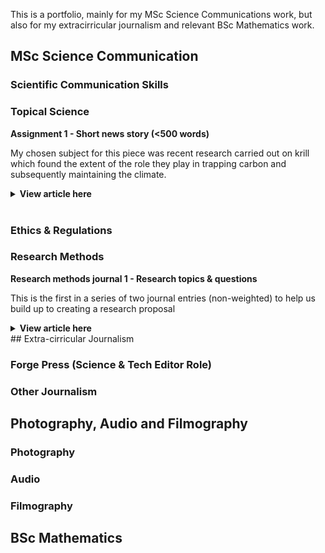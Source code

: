 
This is a portfolio, mainly for my MSc Science Communications work, but also for my extracirricular journalism and relevant BSc Mathematics work.

## MSc Science Communication

### Scientific Communication Skills

### Topical Science

<b> Assignment 1 - Short news story (<500 words) </b> <br/>

My chosen subject for this piece was recent research carried out on krill which found the extent of the role they play in trapping carbon and subsequently maintaining the climate. <br/>

<details> 
  <summary> <b> View article here </b> </summary>
Tiny crustaceans found in the Antarctic are vital for our climate, but face fatal risks, biologists from Imperial have found. <br/>
<br/>

Euphausiacea, or as they are informally known, krill, are crustaceans that play an important role in biodiversity and population stability. But they are so much more; research carried out by Imperial has found Antarctic krill also to be responsible for a surprising amount of carbon locking; however, climate change and fishing are having a direct impact on the population. <br/>
<br/>

“Though delicious for whales, krill are also climate engineers, helping to lock carbon deeper in the ocean where it cannot return to the atmosphere so quickly.” Said Dr Anna Belcher, Ecological Biogeochemist at the British Antarctic Survey. <br/>
<br/>

Carbon locking is a result of photosynthesis, this is the process by which chlorophyll-containing plants absorb carbon dioxide from the environment and release oxygen. After that, the carbon remains trapped within the plant until it dies. Instead of photosynthesising themselves, these crustaceans eat microscopic plants known as phytoplankton. The carbon is subsequently trapped within the krill. Once their stomachs are filled, they migrate vertically down to the deep ocean, where they release the carbon through malting and faeces. <br/>
<br/>

This will stay trapped in the bottom of the ocean for at least 100 years, rendering the Southern Ocean a carbon sink capable of holding the equivalent of between 4 and 46 billion dollars of storage from their massive 20 million metric tonnes per year, which is comparable to levels within salt marshes, mangroves, and seagrass habitats. <br/>
<br/>

Other examples of carbon sinks include oil and natural gases; however, due to human consumption, these are depleting and releasing carbon dioxide into the atmosphere. Krill not only maintains aquatic populations but also prevents us from burning up any quicker than we already are. <br/>
<br/>

Despite this, it is not all good news for the krill; global warming and fishing practices are causing them to die out at a worrying rate. For fishing, they are caught for food and bait, losing their own populations and unintentionally contributing to the loss of other species. Furthermore, they face increasing polar temperatures. Water temperatures on the west Antarctic peninsula have risen by 1°C since 1955, causing a significant change for species that have evolved to specific conditions. <br/>
<br/>

Measures must be taken to conserve the earth's krill and, as a result, our atmosphere. <br/>
<br/>

“The health of the Antarctic ecosystem hinges on how much krill is available in the future.” Jen Walsh stressed after working in the Southern Ocean. <br/>
<br/>

Research found that at least 30% of global oceans must be protected from fishing practices to maintain a sustainable krill population. One example of this in the Southern Ocean is Area 48, where an annual krill catching limit of 620,000 metric tonnes per year was set. This is due to numbers reaching a 450,781 metric tonne high in 2020. <br/>
<br/>
 
Fishing has been addressed, but measures are useless if our oceans continue to heat up. 

</details>

<br/>

### Ethics & Regulations

### Research Methods

<b> Research methods journal 1 - Research topics & questions </b> <br/>

This is the first in a series of two journal entries (non-weighted) to help us build up to creating a research proposal

<details> 
  <summary> <b> View article here </b> </summary>
Within my science communication degree, my research interests are centred around delving into the current gap of information both in the general public and people of power regarding the spread of diseases, epidemics, and pandemics, with a focus on modern health events. I am interested in firstly finding the extent of this gap of knowledge but also figuring out how best to tackle this inequality using research and knowledge from professionals in the field. <br/>
  <br/>
I chose this research area since I have previously been taught a lot about the mathematics and systems behind how diseases spread and how to combat them in an efficient way. This was my favourite section of my bachelors, as I felt like I had truly understood why certain government measures are put in place; however, it took going to university to find out. A lot of the public and influential individuals, such as those in parliament, may be less informed, especially depending on the media they consume. For example, if someone consumes GB news, they are more likely to hold right-wing values (see Patrona. 2024), and this can have a knock-on effect on what they believe the causes and methods to deal with them are. <br/>
  <br/>
Frackowiak et. al. found that liberal views reduced discriminatory views against immigrants as well as more trust in the scientists, whereas the opposite was true for the conservative group (see Frackowiak et al. 2023). One example of this type of media was ex-American President Trump framing COVID-19 as the “Chinese virus” (see Bolsen et al. 2020). Combatting this type of misinformation may be an impossible task in the current political climate, but figuring out how to communicate efficiently should bring more clarity on how to signal the truth. <br/>
  <br/>
This has been incredibly relevant over the past few years globally with events such as COVID-19 and the health ministry’s approach to dealing with it on top of the prime minister holding parties during lockdown, all whilst he was lying to the country and parliament (see Bowman et al. 2023). <br/>
  <br/>
The main research questions that I want to understand more are as follows:
<ul>
  <li>How much would policymakers/politicians know about how to deal with another pandemic?</li>
  <li>How big is the knowledge gap between professionals and the general public? How can it be closed?</li>
  <li>What are the best methods of communicating around big health events like COVID?</li>
</ul>
 
During my dissertation, I will undertake my own primary research. I will create questionnaires and surveys for both educated and uneducated groups about the spread of diseases to highlight the main differences within knowledge levels and the forms of media they would find most helpful. I aim to talk to the professionals from my undergraduate school who specialise in the field and ask what their opinions on the education of mathematical biology and how they think this information should be spread are. I also aim to interview local politicians from a range of parties to see what they know and how much they are willing to learn and use in their campaigns. <br/>
<br/>

Outside of my own primary research, I will be mainly using academic journals, both on the scientific side of the problem and also the commentaries made on past events and actions. <br/>
<br/>
<b>Bibliography</b> </br>
<br/>

Bolsen, T., Palm, R. and Kingsland, J.T. (2020). Framing the Origins of COVID-19. Science Communication, [online] 42(5). doi:https://doi.org/10.1177/1075547020953603. <br/>

Bowman, D.C. and Roe-Crines, A.S. (2023). The End of the Rhetorical Line? The ‘Partygate’ Investigation into former UK Prime Minister, Boris Johnson. The Political Quarterly, 94(3). doi:https://doi.org/10.1111/1467-923x.13296. <br/>

Frackowiak, M., Pascale Sophie Russell, Rusconi, P., Fasoli, F. and Smadar Cohen‐Chen (2023). Political orientation, trust and discriminatory beliefs during the COVID‐19 pandemic: Longitudinal evidence from the United Kingdom. British Journal of Social Psychology, 62(4), pp.1897–1924. doi:https://doi.org/10.1111/bjso.12662. <br/>
‌Patrona, M. (2024). ‘Softballs’ for ‘Hardballs’: The congenial political interview on right-wing partisan TV news outlets. Journalism. doi:https://doi.org/10.1177/14648849241228096. <br/>
</details>
## Extra-cirricular Journalism

### Forge Press (Science & Tech Editor Role)

### Other Journalism

## Photography, Audio and Filmography

### Photography

### Audio

### Filmography

## BSc Mathematics


